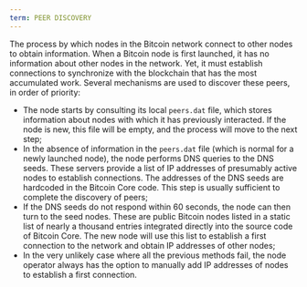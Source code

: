 ```yaml
---
term: PEER DISCOVERY
---
```


The process by which nodes in the Bitcoin network connect to other nodes to obtain information. When a Bitcoin node is first launched, it has no information about other nodes in the network. Yet, it must establish connections to synchronize with the blockchain that has the most accumulated work. Several mechanisms are used to discover these peers, in order of priority:
* The node starts by consulting its local `peers.dat` file, which stores information about nodes with which it has previously interacted. If the node is new, this file will be empty, and the process will move to the next step;
* In the absence of information in the `peers.dat` file (which is normal for a newly launched node), the node performs DNS queries to the DNS seeds. These servers provide a list of IP addresses of presumably active nodes to establish connections. The addresses of the DNS seeds are hardcoded in the Bitcoin Core code. This step is usually sufficient to complete the discovery of peers;
* If the DNS seeds do not respond within 60 seconds, the node can then turn to the seed nodes. These are public Bitcoin nodes listed in a static list of nearly a thousand entries integrated directly into the source code of Bitcoin Core. The new node will use this list to establish a first connection to the network and obtain IP addresses of other nodes;
* In the very unlikely case where all the previous methods fail, the node operator always has the option to manually add IP addresses of nodes to establish a first connection.
